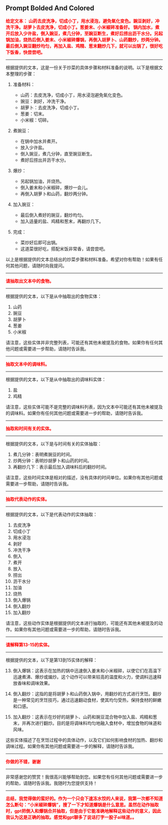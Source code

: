 ## Prompt Bolded And Colored


**<span style="color: red;">给定文本：
山药去皮洗净，切成小丁，用水浸泡，避免氧化变色。豌豆剥好，冲洗干净。胡萝卜去皮洗净，切成小丁。葱姜末、小米椒碎准备好。
锅内加水，煮开后放入少许盐，倒入豌豆，煮几分钟，至豌豆断生，煮好后捞出沥干水分。另起锅加油，烧热后倒入姜末、小米椒碎爆锅，再倒入胡萝卜、山药翻炒，炒两分钟。最后倒入豌豆翻炒均匀，再加入盐、鸡精、葱末翻炒几下，就可以出锅了，很好吃下饭香，快尝尝吧。</span>**

---

根据提供的文本，这是一份关于炒菜的具体步骤和材料准备的说明。以下是根据文本整理的步骤：

1. 准备材料：

   - 山药：去皮洗净，切成小丁，用水浸泡避免氧化变色。
   - 豌豆：剥好，冲洗干净。
   - 胡萝卜：去皮洗净，切成小丁。
   - 葱姜：切末。
   - 小米椒：切碎。

1. 煮豌豆：

   - 在锅中加水并煮开。
   - 放入少许盐。
   - 倒入豌豆，煮几分钟，直至豌豆断生。
   - 煮好后捞出并沥干水分。

1. 爆炒：

   - 另起锅加油，并烧热。
   - 倒入姜末和小米椒碎，爆炒一会儿。
   - 再倒入胡萝卜和山药，翻炒两分钟。

1. 加入豌豆：

   - 最后倒入煮好的豌豆，翻炒均匀。
   - 加入适量的盐、鸡精和葱末，再翻炒几下。

1. 完成：

   - 菜炒好后即可出锅。
   - 这道菜很好吃，搭配米饭非常香，请尝尝吧。

以上是根据提供的文本总结出的炒菜步骤和材料准备。希望对你有帮助！如果有任何其他问题，请随时向我提问。

---

**<span style="color: red;">请抽取出文本中的食物。</span>**

---

根据提供的文本，以下是从中抽取出的食物实体：

1. 山药
1. 豌豆
1. 胡萝卜
1. 葱姜
1. 小米椒

请注意，这些实体并非完整列表，可能还有其他未被提及的食物。如果你有任何其他问题或需要进一步帮助，请随时告诉我。

---

**<span style="color: red;">抽取文本中的调味料。</span>**

---

根据提供的文本，以下是从中抽取出的调味料实体：

1. 盐
1. 鸡精

请注意，这些实体可能不是完整的调味料列表，因为文本中可能还有其他未被提及的调味料。如果你有任何其他问题或需要进一步的帮助，请随时告诉我。

---

**<span style="color: red;">抽取和时间有关的实体。
</span>**

---

根据提供的文本，以下是与时间有关的实体抽取：

1. 煮几分钟：表明煮豌豆的时间。
1. 炒两分钟：表明炒胡萝卜和山药的时间。
1. 再翻炒几下：表示最后加入调味料后的翻炒时间。

请注意，这些时间实体是相对的描述，没有具体的时间单位。如果你有其他问题或需要进一步帮助，请随时告诉我。

---

**<span style="color: red;">抽取代表动作的实体。</span>**

---

根据提供的文本，以下是代表动作的实体抽取：

1. 去皮洗净
1. 切成小丁
1. 用水浸泡
1. 剥好
1. 冲洗干净
1. 倒入
1. 煮开
1. 放入
1. 捞出
1. 沥干水分
1. 加油
1. 烧热
1. 倒入爆锅
1. 倒入翻炒
1. 加入翻炒

请注意，这些动作实体是根据提供的文本进行抽取的，可能还有其他未被提及的动作。如果你有其他问题或需要进一步的帮助，请随时告诉我。

---

**<span style="color: red;">请解释第13-15的实体。</span>**

---

根据提供的文本，以下是第13到15实体的解释：

13. 倒入爆锅：这表示在加热的锅中迅速倒入姜末和小米椒碎，以使它们在高温下迅速煮沸、爆炒或煸炒。这个动作可以带来较高的温度和火力，使调料迅速释放香味和调味效果。

01. 倒入翻炒：这指的是将胡萝卜和山药倒入锅中，用翻炒的方式进行烹饪。翻炒是一种常见的烹饪技巧，通过迅速翻动食材，使其均匀受热，保持食材的鲜嫩和口感。

01. 加入翻炒：这表示在炒好的胡萝卜、山药和豌豆混合物中加入盐、鸡精和葱末，并再次进行翻炒。目的是将调味料均匀地融入食材中，增加食物的味道和风味。

这些实体描述了在烹饪过程中的具体动作，以及它们如何影响食材的加热、翻炒和调味过程。如果你有其他问题或需要进一步的解释，请随时告诉我。

---

**<span style="color: red;">你做的不错，谢谢</span>**

---

非常感谢您的赞赏！我很高兴能够帮助到您。如果您有任何其他问题或需要进一步的帮助，请随时告诉我。我随时为您提供支持！

---

**<span style="color: red;">总结，我觉得做的蛮好的。作为一个只会下速冻水饺的人来说，我第一次都不知道怎么断句：“小米椒碎爆锅”，搜了一下才知道爆锅是什么意思。虽然在动作抽取时，gpt把倒入和爆锅合并抽取，但是由于它能准确地解释这些动作的意义，因此我认为这是正确的抽取。感觉和gpt聊多了说话打字一股子ai味道。。</span>**